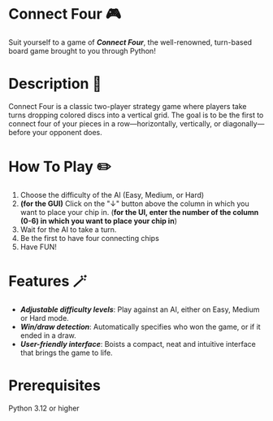 # Connect Four 🎮

Suit yourself to a game of ***Connect Four***, the well-renowned, turn-based board game brought to you through Python!

# Description 📖

Connect Four is a classic two-player strategy game where players take turns dropping colored discs into a vertical grid. The goal is to be the first to connect four of your pieces in a row—horizontally, vertically, or diagonally—before your opponent does.

# How To Play ✏️

1. Choose the difficulty of the AI (Easy, Medium, or Hard)
2. **(for the GUI)** Click on the "↓" button above the column in which you want to place your chip in. (**for the UI, enter the number of the column (0-6) in which you want to place your chip in**)
3. Wait for the AI to take a turn.
4. Be the first to have four connecting chips
5. Have FUN!

# Features 🪄

- ***Adjustable difficulty levels***: Play against an AI, either on Easy, Medium or Hard mode.
- ***Win/draw detection***: Automatically specifies who won the game, or if it ended in a draw.
- ***User-friendly interface***: Boists a compact, neat and intuitive interface that brings the game to life.

# Prerequisites

Python 3.12 or higher
